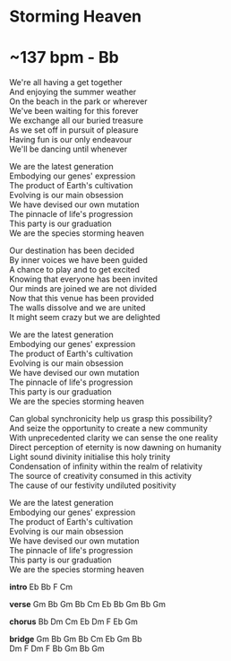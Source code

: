 # Storming Heaven
# ~137 bpm - Bb
We're all having a get together  
And enjoying the summer weather  
On the beach in the park or wherever  
We've been waiting for this forever  
We exchange all our buried treasure  
As we set off in pursuit of pleasure  
Having fun is our only endeavour  
We'll be dancing until whenever  

We are the latest generation  
Embodying our genes' expression  
The product of Earth's cultivation  
Evolving is our main obsession  
We have devised our own mutation  
The pinnacle of life's progression  
This party is our graduation  
We are the species storming heaven  

Our destination has been decided  
By inner voices we have been guided  
A chance to play and to get excited  
Knowing that everyone has been invited  
Our minds are joined we are not divided  
Now that this venue has been provided  
The walls dissolve and we are united  
It might seem crazy but we are delighted  

We are the latest generation  
Embodying our genes' expression  
The product of Earth's cultivation  
Evolving is our main obsession  
We have devised our own mutation  
The pinnacle of life's progression  
This party is our graduation  
We are the species storming heaven  

Can global synchronicity help us grasp this possibility?  
And seize the opportunity to create a new community  
With unprecedented clarity we can sense the one reality  
Direct perception of eternity is now dawning on humanity  
Light sound divinity initialise this holy trinity  
Condensation of infinity within the realm of relativity  
The source of creativity consumed in this activity  
The cause of our festivity undiluted positivity  

We are the latest generation  
Embodying our genes' expression  
The product of Earth's cultivation  
Evolving is our main obsession  
We have devised our own mutation  
The pinnacle of life's progression  
This party is our graduation  
We are the species storming heaven  

**intro**
		Eb	Bb	F	Cm  

**verse**
		Gm	Bb	Gm	Bb	Cm	Eb	Bb	Gm	Bb	Gm  

**chorus**
		Bb	Dm	Cm	Eb	Dm	F	Eb	Gm  

**bridge**
		Gm	Bb	Gm	Bb	Cm	Eb	Gm	Bb  
		Dm	F	Dm	F	Bb	Gm	Bb	Gm  
